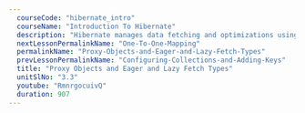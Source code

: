 ```yaml
---
  courseCode: "hibernate_intro"
  courseName: "Introduction To Hibernate"
  description: "Hibernate manages data fetching and optimizations using proxy objects. In this tutorial, we'll learn what they are and how lazy initialization works."
  nextLessonPermalinkName: "One-To-One-Mapping"
  permalinkName: "Proxy-Objects-and-Eager-and-Lazy-Fetch-Types"
  prevLessonPermalinkName: "Configuring-Collections-and-Adding-Keys"
  title: "Proxy Objects and Eager and Lazy Fetch Types"
  unitSlNo: "3.3"
  youtube: "RmnrgocuivQ"
  duration: 907
---
```

